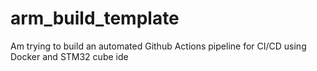 # arm_build_template
Am trying to build an automated Github Actions pipeline for CI/CD using Docker and STM32 cube ide
